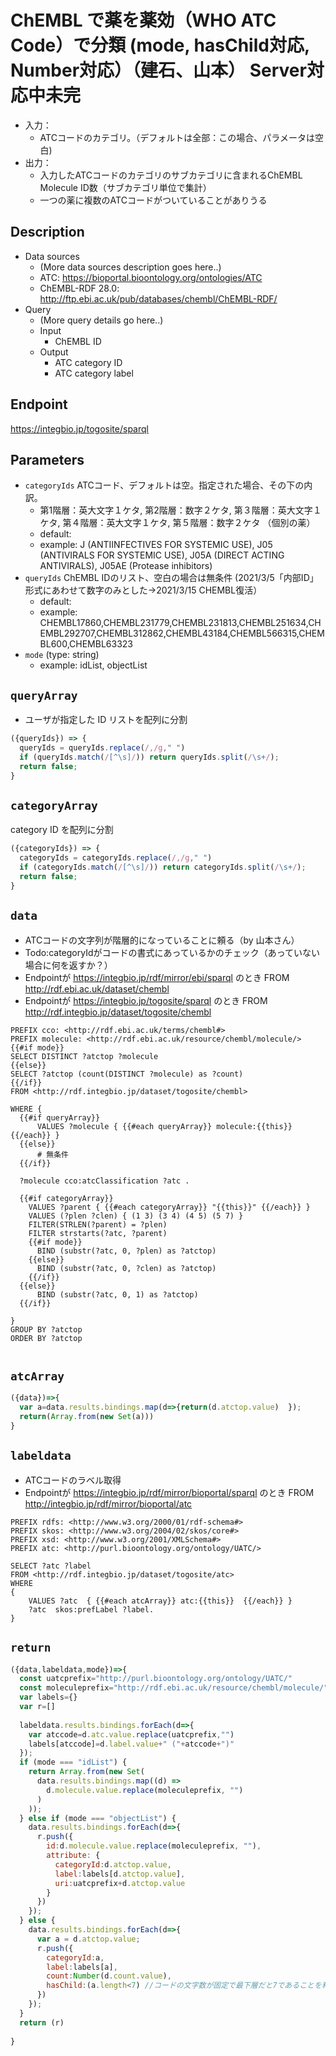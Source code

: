 # ChEMBL で薬を薬効（WHO ATC Code）で分類 (mode, hasChild対応, Number対応）（建石、山本） Server対応中未完

* 入力：
  * ATCコードのカテゴリ。（デフォルトは全部：この場合、パラメータは空白)
* 出力：
  * 入力したATCコードのカテゴリのサブカテゴリに含まれるChEMBL Molecule ID数（サブカテゴリ単位で集計）
  * 一つの薬に複数のATCコードがついていることがありうる 

## Description

- Data sources
    - (More data sources description goes here..)
    - ATC: https://bioportal.bioontology.org/ontologies/ATC
    - ChEMBL-RDF 28.0: http://ftp.ebi.ac.uk/pub/databases/chembl/ChEMBL-RDF/
- Query
    - (More query details go here..)
    -  Input
        - ChEMBL ID
    - Output
        - ATC category ID
        - ATC category label

## Endpoint

https://integbio.jp/togosite/sparql

## Parameters

* `categoryIds`   ATCコード、デフォルトは空。指定された場合、その下の内訳。
  *  第1階層：英大文字１ケタ, 第2階層：数字２ケタ, 第３階層：英大文字１ケタ, 第４階層：英大文字１ケタ, 第５階層：数字２ケタ （個別の薬）  
  * default:  
  * example: J (ANTIINFECTIVES FOR SYSTEMIC USE), J05 (ANTIVIRALS FOR SYSTEMIC USE), J05A (DIRECT ACTING ANTIVIRALS), J05AE (Protease inhibitors)
* `queryIds` ChEMBL IDのリスト、空白の場合は無条件 (2021/3/5「内部ID」形式にあわせて数字のみとした→2021/3/15 CHEMBL復活）
  * default:
  * example: CHEMBL17860,CHEMBL231779,CHEMBL231813,CHEMBL251634,CHEMBL292707,CHEMBL312862,CHEMBL43184,CHEMBL566315,CHEMBL600,CHEMBL63323
* `mode` (type: string)
  * example: idList, objectList

## `queryArray`
* ユーザが指定した ID リストを配列に分割

```javascript
({queryIds}) => {
  queryIds = queryIds.replace(/,/g," ")
  if (queryIds.match(/[^\s]/)) return queryIds.split(/\s+/);
  return false;
}
```

## `categoryArray`

category ID を配列に分割

```javascript
({categoryIds}) => {
  categoryIds = categoryIds.replace(/,/g," ")
  if (categoryIds.match(/[^\s]/)) return categoryIds.split(/\s+/);
  return false;
}
```

## `data`
* ATCコードの文字列が階層的になっていることに頼る（by 山本さん）
* Todo:categoryIdがコードの書式にあっているかのチェック（あっていない場合に何を返すか？）
* Endpointが https://integbio.jp/rdf/mirror/ebi/sparql のとき
  FROM <http://rdf.ebi.ac.uk/dataset/chembl>
* Endpointが https://integbio.jp/togosite/sparql のとき
  FROM <http://rdf.integbio.jp/dataset/togosite/chembl>    

```sparql
PREFIX cco: <http://rdf.ebi.ac.uk/terms/chembl#> 
PREFIX molecule: <http://rdf.ebi.ac.uk/resource/chembl/molecule/>
{{#if mode}}
SELECT DISTINCT ?atctop ?molecule
{{else}}
SELECT ?atctop (count(DISTINCT ?molecule) as ?count)
{{/if}}
FROM <http://rdf.integbio.jp/dataset/togosite/chembl>  

WHERE {
  {{#if queryArray}}
      VALUES ?molecule { {{#each queryArray}} molecule:{{this}} {{/each}} }
  {{else}}                                                
      # 無条件      
  {{/if}}
  
  ?molecule cco:atcClassification ?atc .
        
  {{#if categoryArray}}
    VALUES ?parent { {{#each categoryArray}} "{{this}}" {{/each}} }
    VALUES (?plen ?clen) { (1 3) (3 4) (4 5) (5 7) }
    FILTER(STRLEN(?parent) = ?plen)  
    FILTER strstarts(?atc, ?parent)  
    {{#if mode}}   
      BIND (substr(?atc, 0, ?plen) as ?atctop)  
    {{else}}
      BIND (substr(?atc, 0, ?clen) as ?atctop)  
    {{/if}}
  {{else}}    
      BIND (substr(?atc, 0, 1) as ?atctop)  
  {{/if}}

}
GROUP BY ?atctop
ORDER BY ?atctop


```

## `atcArray` 
```javascript
({data})=>{
  var a=data.results.bindings.map(d=>{return(d.atctop.value)  });	
  return(Array.from(new Set(a)))
}
```


## `labeldata`
* ATCコードのラベル取得
* Endpointが https://integbio.jp/rdf/mirror/bioportal/sparql のとき
  FROM <http://integbio.jp/rdf/mirror/bioportal/atc>

```sparql
PREFIX rdfs: <http://www.w3.org/2000/01/rdf-schema#>
PREFIX skos: <http://www.w3.org/2004/02/skos/core#>
PREFIX xsd: <http://www.w3.org/2001/XMLSchema#>
PREFIX atc: <http://purl.bioontology.org/ontology/UATC/>

SELECT ?atc ?label 
FROM <http://rdf.integbio.jp/dataset/togosite/atc>
WHERE 
{
    VALUES ?atc  { {{#each atcArray}} atc:{{this}}  {{/each}} }
    ?atc  skos:prefLabel ?label.    
}
```


## `return` 
```javascript
({data,labeldata,mode})=>{
  const uatcprefix="http://purl.bioontology.org/ontology/UATC/"
  const moleculeprefix="http://rdf.ebi.ac.uk/resource/chembl/molecule/"
  var labels={}
  var r=[]
  
  labeldata.results.bindings.forEach(d=>{
    var atccode=d.atc.value.replace(uatcprefix,"")
    labels[atccode]=d.label.value+" ("+atccode+")"
  });	
  if (mode === "idList") {
    return Array.from(new Set(
      data.results.bindings.map((d) =>
        d.molecule.value.replace(moleculeprefix, "")
      )
    ));
  } else if (mode === "objectList") {  
    data.results.bindings.forEach(d=>{
      r.push({
        id:d.molecule.value.replace(moleculeprefix, ""),
        attribute: {
          categoryId:d.atctop.value,
          label:labels[d.atctop.value],
          uri:uatcprefix+d.atctop.value
        }
      })
    });
  } else {
    data.results.bindings.forEach(d=>{
      var a = d.atctop.value;
      r.push({
        categoryId:a,
        label:labels[a],
        count:Number(d.count.value),
        hasChild:(a.length<7) //コードの文字数が固定で最下層だと7であることを利用	
      })
    });
  }
  return (r)
  
}  
```